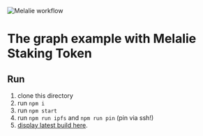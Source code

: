 ![Melalie workflow](https://github.com/inspiraluna/MelalieTheGraphExample/actions/workflows/main.yml/badge.svg)

# The graph example with Melalie Staking Token

## Run 
1. clone this directory 
2. run ```npm i```
3. run ```npm start```
4. run ```npm run ipfs``` and ```npm run pin```  (pin via ssh!)
5. [display latest build here](./build/).


